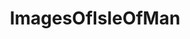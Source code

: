 ---
title: ImagesOfIsleOfMan
crosslinks:
- imagesofnetwork
- aww
- MaddenUltimateTeam
- pics
- tattoo
- OldSchoolCool
- Jaguars
- MemeDemocracy
- funny
- gifs
- freefolk
- BigBrother
- mildlyinteresting
- EarthPorn
- UKcoins
- DobermanPinscher
- cardistry
- bettafish
- WiggleButts
- tattoos
---